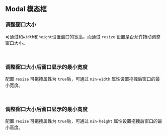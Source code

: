 <div class="demo-header">
<p class="overviewicon">
  <span class="wapi-tips-messagebox"/>
</p>

## Modal 模态框

<nova-uxlink widget-name="Modal"></nova-uxlink>

</div>

### 调整窗口大小

可通过和`width`和`height`设置窗口的宽高，而通过 `resize` 设置是否允许拖动调整窗口大小。

<nova-demo-view link="modal/resize"></nova-demo-view>

<br>

### 调整窗口大小后窗口显示的最小宽度

配置 `resize` 可拖拽属性为 `true`后，可通过 `min-width` 属性设置拖拽后窗口的最小宽度。

<nova-demo-view link="modal/min-width"></nova-demo-view>

<br>

### 调整窗口大小后窗口显示的最小高度

配置 `resize` 可拖拽属性为 `true`后，可通过 `min-height` 属性设置拖拽后窗口的最小高度。

<nova-demo-view link="modal/min-height"></nova-demo-view>

<br>
